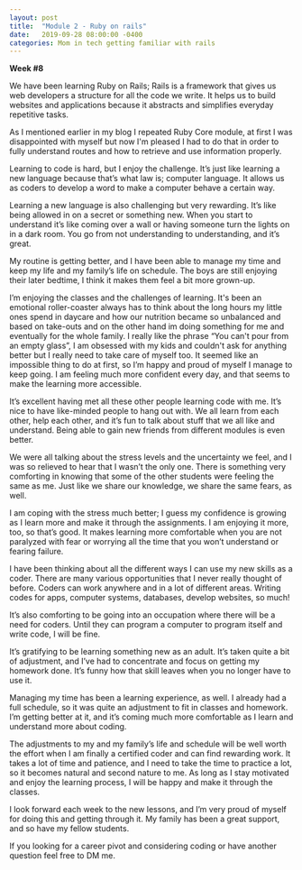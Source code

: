 ```yaml
---
layout: post
title:  "Module 2 - Ruby on rails"
date:   2019-09-28 08:00:00 -0400
categories: Mom in tech getting familiar with rails
---
```


**Week #8**


We have been learning Ruby on Rails; Rails is a framework that gives us web developers a structure for all the code we write. It helps us to build websites and applications because it abstracts and simplifies everyday repetitive tasks.

As I mentioned earlier in my blog I repeated Ruby Core module, at first I was disappointed with myself but now I'm pleased I had to do that in order to fully understand routes and how to retrieve and use information properly. 

Learning to code is hard, but I enjoy the challenge. It’s just like learning a new language because that’s what law is; computer language. It allows us as coders to develop a word to make a computer behave a certain way.

Learning a new language is also challenging but very rewarding. It’s like being allowed in on a secret or something new. When you start to understand it’s like coming over a wall or having someone turn the lights on in a dark room. You go from not understanding to understanding, and it’s great. 

My routine is getting better, and I have been able to manage my time and keep my life and my family’s life on schedule. The boys are still enjoying their later bedtime, I think it makes them feel a bit more grown-up.

I’m enjoying the classes and the challenges of learning. It's been an emotional roller-coaster always has to think about the long hours my little ones spend in daycare and how our nutrition became so unbalanced and based on take-outs and on the other hand im doing something for me and eventually for the whole family. I really like the phrase “You can't pour from an empty glass”, I am obsessed with my kids and couldn't ask for anything better but I really need to take care of myself too.  It seemed like an impossible thing to do at first, so I’m happy and proud of myself I manage to keep going. I am feeling much more confident every day, and that seems to make the learning more accessible. 

It’s excellent having met all these other people learning code with me. It’s nice to have like-minded people to hang out with. We all learn from each other, help each other, and it’s fun to talk about stuff that we all like and understand. Being able to gain new friends from different modules is even better.

We were all talking about the stress levels and the uncertainty we feel, and I was so relieved to hear that I wasn’t the only one. There is something very comforting in knowing that some of the other students were feeling the same as me. Just like we share our knowledge, we share the same fears, as well. 

I am coping with the stress much better; I guess my confidence is growing as I learn more and make it through the assignments. I am enjoying it more, too, so that’s good. It makes learning more comfortable when you are not paralyzed with fear or worrying all the time that you won’t understand or fearing failure. 

I have been thinking about all the different ways I can use my new skills as a coder. There are many various opportunities that I never really thought of before. Coders can work anywhere and in a lot of different areas. Writing codes for apps, computer systems, databases, develop websites, so much! 

It’s also comforting to be going into an occupation where there will be a need for coders. Until they can program a computer to program itself and write code, I will be fine. 

It’s gratifying to be learning something new as an adult. It’s taken quite a bit of adjustment, and I’ve had to concentrate and focus on getting my homework done. It’s funny how that skill leaves when you no longer have to use it. 

Managing my time has been a learning experience, as well. I already had a full schedule, so it was quite an adjustment to fit in classes and homework. I’m getting better at it, and it’s coming much more comfortable as I learn and understand more about coding.

The adjustments to my and my family’s life and schedule will be well worth the effort when I am finally a certified coder and can find rewarding work. It takes a lot of time and patience, and I need to take the time to practice a lot, so it becomes natural and second nature to me. As long as I stay motivated and enjoy the learning process, I will be happy and make it through the classes. 

I look forward each week to the new lessons, and I’m very proud of myself for doing this and getting through it. My family has been a great support, and so have my fellow students.
 
If you looking for a career pivot and considering coding or have another question feel free to DM me. 
